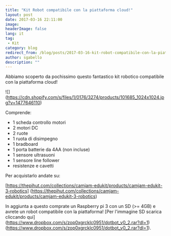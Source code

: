 ```yaml
---
title: "Kit Robot compatibile con la piattaforma cloud!"
layout: post
date: 2017-03-16 22:11:00
image:
headerImage: false
lang: it
tag:
 - Kit
category: blog
redirect_from: /blog/posts/2017-03-16-kit-robot-compatibile-con-la-piattaforma-cloud
author: sgabello
description: ""
---
```


Abbiamo scoperto da pochissimo questo fantastico kit robotico compatibile con la piattaforma cloud!

![] (https://cdn.shopify.com/s/files/1/0176/3274/products/101685_1024x1024.jpg?v=1477646110)

Comprende:

* 1 scheda controllo motori
* 2 motori DC
* 2 ruote
* 1 ruota di disimpegno
* 1 bradboard
* 1 porta batterie da 4AA (non incluse)
* 1 sensore ultrasuoni
* 1 sensore line follower
* resistenze e cavetti


Per acquistarlo andate su:

[https://thepihut.com/collections/camjam-edukit/products/camjam-edukit-3-robotics] (https://thepihut.com/collections/camjam-edukit/products/camjam-edukit-3-robotics)

In aggiunta a questo comprate un Raspberry pi 3 con un SD (>= 4GB) e avrete un robot compatibile con la piattaforma!
[Per l'immagine SD scarica cliccando qui] (https://www.dropbox.com/s/zop0xgrcklc0951/dotbot_v0_2.rar?dl=1)
(https://www.dropbox.com/s/zop0xgrcklc0951/dotbot_v0_2.rar?dl=1).
